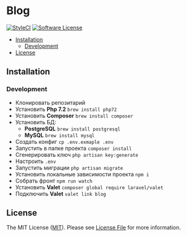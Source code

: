 <h1>Blog</h1>

[![StyleCI][ico-styleci]][link-styleci]
[![Software License][ico-license]](LICENSE)

<!-- START doctoc generated TOC please keep comment here to allow auto update -->
<!-- DON'T EDIT THIS SECTION, INSTEAD RE-RUN doctoc TO UPDATE -->


- [Installation](#installation)
  - [Development](#development)
- [License](#license)

<!-- END doctoc generated TOC please keep comment here to allow auto update -->

## Installation
 ### Development
 - Клонировать репозитарий
 - Установить **Php 7.2** ```brew install php72```
 - Установить **Composer** ```brew install composer```
 - Установить БД:
   - **PostgreSQL** ```brew install postgresql```
   - **MySQL** ```brew install mysql```
 - Создать конфиг ```cp .env.exmaple .env```
 - Запустить в папке проекта ```composer install```
 - Сгенерировать ключ ```php artisan key:generate```
 - Настроить ```.env```
 - Запустить миграции ```php artisan migrate```
 - Установить локальные зависимости проекта ```npm i```
 - Собрать фронт ```npm run watch```
 - Установить **Valet** ```composer global require laravel/valet```
 - Подключить **Valet** ```valet link blog```

## License

The MIT License ([MIT](https://opensource.org/licenses/MIT)). Please see [License File](LICENSE) for more information.

<!-- Icons -->

 [ico-license]: https://img.shields.io/github/license/mashape/apistatus.svg

 [ico-styleci]: https://styleci.io/repos/243274165/shield?branch=develop&style=square
 [link-styleci]: https://styleci.io/repos/243274165

